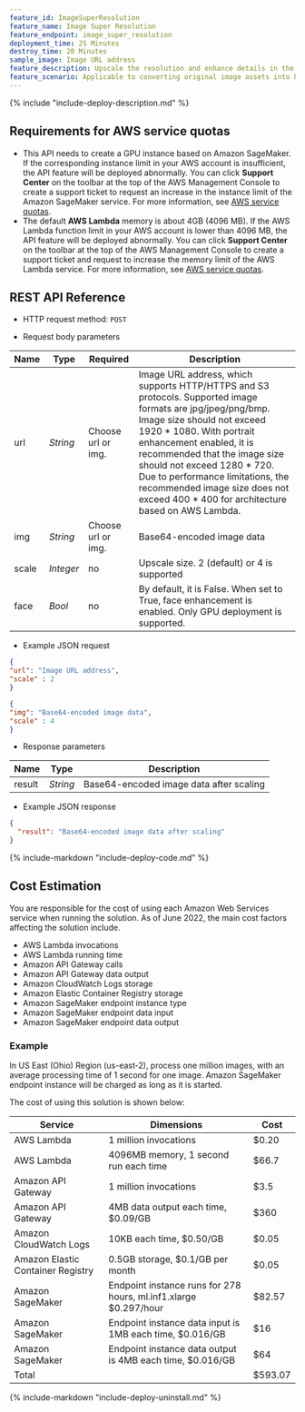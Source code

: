 ```yaml
---
feature_id: ImageSuperResolution
feature_name: Image Super Resolution
feature_endpoint: image_super_resolution
deployment_time: 25 Minutes
destroy_time: 20 Minutes
sample_image: Image URL address
feature_description: Upscale the resolution and enhance details in the images.
feature_scenario: Applicable to converting original image assets into high resolution images.
---
```


{%
  include "include-deploy-description.md"
%}

## Requirements for AWS service quotas

- This API needs to create a GPU instance based on Amazon SageMaker. If the corresponding instance limit in your AWS account is insufficient, the API feature will be deployed abnormally. You can click **Support Center** on the toolbar at the top of the AWS Management Console to create a support ticket to request an increase in the instance limit of the Amazon SageMaker service. For more information, see [AWS service quotas](https://docs.aws.amazon.com/general/latest/gr/aws_service_limits.html).
- The default **AWS Lambda** memory is about 4GB (4096 MB). If the AWS Lambda function limit in your AWS account is lower than 4096 MB, the API feature will be deployed abnormally. You can click **Support Center** on the toolbar at the top of the AWS Management Console to create a support ticket and request to increase the memory limit of the AWS Lambda service. For more information, see [AWS service quotas](https://docs.aws.amazon.com/general/latest/gr/aws_service_limits.html).


## REST API Reference

- HTTP request method: `POST`

- Request body parameters

| **Name**  | **Type**  | **Required** |  **Description**  |
|----------|-----------|------------|------------|
| url | *String* |Choose url or img.|Image URL address, which supports HTTP/HTTPS and S3 protocols. Supported image formats are jpg/jpeg/png/bmp. Image size should not exceed 1920 * 1080. With portrait enhancement enabled, it is recommended that the image size should not exceed 1280 * 720. Due to performance limitations, the recommended image size does not exceed 400 * 400 for architecture based on AWS Lambda.|
| img | *String* |Choose url or img.|Base64-encoded image data|
|scale     |*Integer*    |no|Upscale size. 2 (default) or 4 is supported|
|face      |*Bool*       |no|By default, it is False. When set to True, face enhancement is enabled. Only GPU deployment is supported.|

- Example JSON request

``` json
{
"url": "Image URL address",
"scale" : 2
}
```

``` json
{
"img": "Base64-encoded image data",
"scale" : 4
}
```

- Response parameters

| **Name** | **Type** | **Description**  |
|----------|-----------|------------|
|result    |*String*   |Base64-encoded image data after scaling|

- Example JSON response

``` json
{
  "result": "Base64-encoded image data after scaling"
}
```

{%
  include-markdown "include-deploy-code.md"
%}

## Cost Estimation 

You are responsible for the cost of using each Amazon Web Services service when running the solution. As of June 2022, the main cost factors affecting the solution include.

- AWS Lambda invocations
- AWS Lambda running time
- Amazon API Gateway calls
- Amazon API Gateway data output
- Amazon CloudWatch Logs storage
- Amazon Elastic Container Registry storage
- Amazon SageMaker endpoint instance type
- Amazon SageMaker endpoint data input
- Amazon SageMaker endpoint data output

### Example

In US East (Ohio) Region (us-east-2), process one million images, with an average processing time of 1 second for one image. Amazon SageMaker endpoint instance will be charged as long as it is started.

The cost of using this solution is shown below:

| Service                                 | Dimensions                                 | Cost      |
|-------------------------------------|------------------------------------|---------|
| AWS Lambda                     | 1 million invocations                                | $0.20   |
| AWS Lambda                     | 4096MB memory, 1 second run each time                   | $66.7   |
| Amazon API Gateway                | 1 million invocations                                | $3.5    |
| Amazon API Gateway              | 4MB data output each time, $0.09/GB                 | $360    |
| Amazon CloudWatch Logs              | 10KB each time, $0.50/GB                    | $0.05   |
| Amazon Elastic Container Registry | 0.5GB storage, $0.1/GB per month                    | $0.05   |
| Amazon SageMaker           | Endpoint instance runs for 278 hours, ml.inf1.xlarge $0.297/hour | $82.57  |
| Amazon SageMaker          | Endpoint instance data input is 1MB each time, $0.016/GB                 | $16     |
| Amazon SageMaker         | Endpoint instance data output is 4MB each time, $0.016/GB                 | $64     |
| Total                                  |   | $593.07 |


{%
  include-markdown "include-deploy-uninstall.md"
%}
